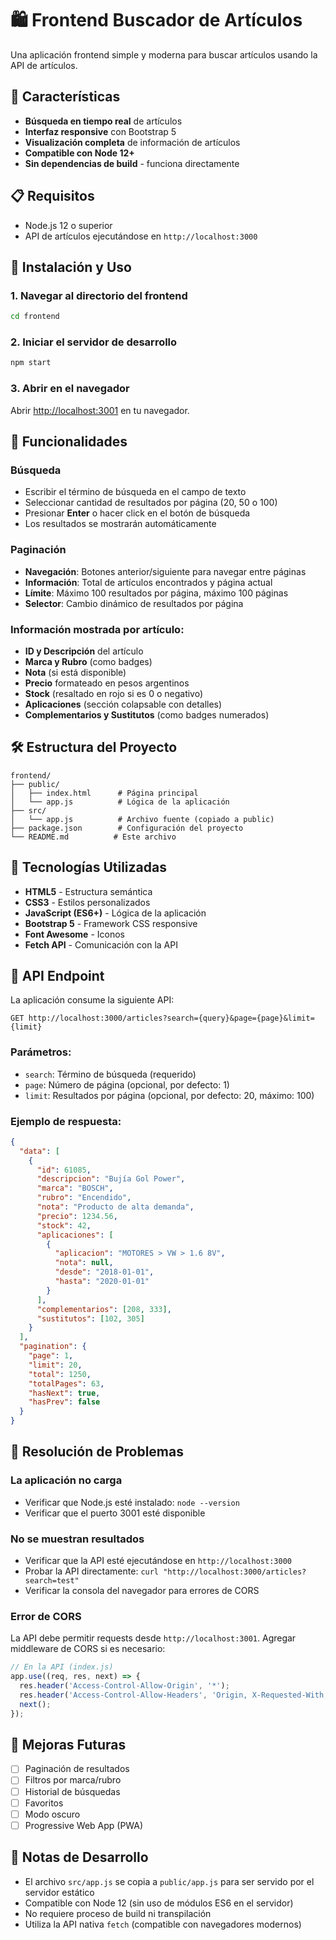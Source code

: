 # 🛍️ Frontend Buscador de Artículos

Una aplicación frontend simple y moderna para buscar artículos usando la API de artículos.

## 🚀 Características

- **Búsqueda en tiempo real** de artículos
- **Interfaz responsive** con Bootstrap 5
- **Visualización completa** de información de artículos
- **Compatible con Node 12+**
- **Sin dependencias de build** - funciona directamente

## 📋 Requisitos

- Node.js 12 o superior
- API de artículos ejecutándose en `http://localhost:3000`

## 🔧 Instalación y Uso

### 1. Navegar al directorio del frontend
```bash
cd frontend
```

### 2. Iniciar el servidor de desarrollo
```bash
npm start
```

### 3. Abrir en el navegador
Abrir [http://localhost:3001](http://localhost:3001) en tu navegador.

## 🎯 Funcionalidades

### Búsqueda
- Escribir el término de búsqueda en el campo de texto
- Seleccionar cantidad de resultados por página (20, 50 o 100)
- Presionar **Enter** o hacer click en el botón de búsqueda
- Los resultados se mostrarán automáticamente

### Paginación
- **Navegación**: Botones anterior/siguiente para navegar entre páginas
- **Información**: Total de artículos encontrados y página actual
- **Límite**: Máximo 100 resultados por página, máximo 100 páginas
- **Selector**: Cambio dinámico de resultados por página

### Información mostrada por artículo:
- **ID y Descripción** del artículo
- **Marca y Rubro** (como badges)
- **Nota** (si está disponible)
- **Precio** formateado en pesos argentinos
- **Stock** (resaltado en rojo si es 0 o negativo)
- **Aplicaciones** (sección colapsable con detalles)
- **Complementarios y Sustitutos** (como badges numerados)

## 🛠️ Estructura del Proyecto

```
frontend/
├── public/
│   ├── index.html      # Página principal
│   └── app.js          # Lógica de la aplicación
├── src/
│   └── app.js          # Archivo fuente (copiado a public)
├── package.json        # Configuración del proyecto
└── README.md          # Este archivo
```

## 🎨 Tecnologías Utilizadas

- **HTML5** - Estructura semántica
- **CSS3** - Estilos personalizados
- **JavaScript (ES6+)** - Lógica de la aplicación
- **Bootstrap 5** - Framework CSS responsive
- **Font Awesome** - Iconos
- **Fetch API** - Comunicación con la API

## 🔗 API Endpoint

La aplicación consume la siguiente API:

```
GET http://localhost:3000/articles?search={query}&page={page}&limit={limit}
```

### Parámetros:
- `search`: Término de búsqueda (requerido)
- `page`: Número de página (opcional, por defecto: 1)
- `limit`: Resultados por página (opcional, por defecto: 20, máximo: 100)

### Ejemplo de respuesta:
```json
{
  "data": [
    {
      "id": 61085,
      "descripcion": "Bujía Gol Power",
      "marca": "BOSCH",
      "rubro": "Encendido",
      "nota": "Producto de alta demanda",
      "precio": 1234.56,
      "stock": 42,
      "aplicaciones": [
        {
          "aplicacion": "MOTORES > VW > 1.6 8V",
          "nota": null,
          "desde": "2018-01-01",
          "hasta": "2020-01-01"
        }
      ],
      "complementarios": [208, 333],
      "sustitutos": [102, 305]
    }
  ],
  "pagination": {
    "page": 1,
    "limit": 20,
    "total": 1250,
    "totalPages": 63,
    "hasNext": true,
    "hasPrev": false
  }
}
```

## 🛟 Resolución de Problemas

### La aplicación no carga
- Verificar que Node.js esté instalado: `node --version`
- Verificar que el puerto 3001 esté disponible

### No se muestran resultados
- Verificar que la API esté ejecutándose en `http://localhost:3000`
- Probar la API directamente: `curl "http://localhost:3000/articles?search=test"`
- Verificar la consola del navegador para errores de CORS

### Error de CORS
La API debe permitir requests desde `http://localhost:3001`. Agregar middleware de CORS si es necesario:

```javascript
// En la API (index.js)
app.use((req, res, next) => {
  res.header('Access-Control-Allow-Origin', '*');
  res.header('Access-Control-Allow-Headers', 'Origin, X-Requested-With, Content-Type, Accept');
  next();
});
```

## 🚀 Mejoras Futuras

- [ ] Paginación de resultados
- [ ] Filtros por marca/rubro
- [ ] Historial de búsquedas
- [ ] Favoritos
- [ ] Modo oscuro
- [ ] Progressive Web App (PWA)

## 📝 Notas de Desarrollo

- El archivo `src/app.js` se copia a `public/app.js` para ser servido por el servidor estático
- Compatible con Node 12 (sin uso de módulos ES6 en el servidor)
- No requiere proceso de build ni transpilación
- Utiliza la API nativa `fetch` (compatible con navegadores modernos) 